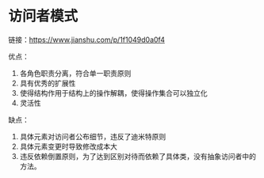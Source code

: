 # 访问者模式
链接：https://www.jianshu.com/p/1f1049d0a0f4

优点：
1. 各角色职责分离，符合单一职责原则
2. 具有优秀的扩展性
3. 使得结构作用于结构上的操作解耦，使得操作集合可以独立化
4. 灵活性

缺点：
1. 具体元素对访问者公布细节，违反了迪米特原则
2. 具体元素变更时导致修改成本大
3. 违反依赖倒置原则，为了达到区别对待而依赖了具体类，没有抽象访问者中的方法。